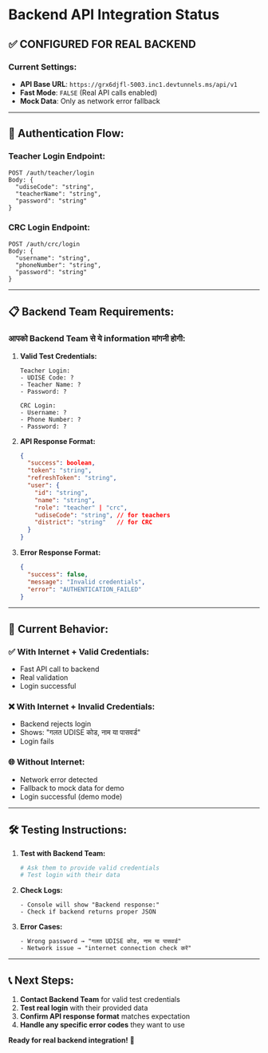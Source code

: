 # Backend API Integration Status

## ✅ **CONFIGURED FOR REAL BACKEND**

### Current Settings:
- **API Base URL**: `https://grx6djfl-5003.inc1.devtunnels.ms/api/v1`
- **Fast Mode**: `FALSE` (Real API calls enabled)
- **Mock Data**: Only as network error fallback

---

## 🔐 **Authentication Flow:**

### Teacher Login Endpoint:
```
POST /auth/teacher/login
Body: {
  "udiseCode": "string",
  "teacherName": "string", 
  "password": "string"
}
```

### CRC Login Endpoint:
```
POST /auth/crc/login
Body: {
  "username": "string",
  "phoneNumber": "string",
  "password": "string"
}
```

---

## 📋 **Backend Team Requirements:**

### आपको Backend Team से ये information मांगनी होगी:

1. **Valid Test Credentials:**
   ```
   Teacher Login:
   - UDISE Code: ?
   - Teacher Name: ?
   - Password: ?
   
   CRC Login:
   - Username: ?
   - Phone Number: ?
   - Password: ?
   ```

2. **API Response Format:**
   ```json
   {
     "success": boolean,
     "token": "string",
     "refreshToken": "string",
     "user": {
       "id": "string",
       "name": "string",
       "role": "teacher" | "crc",
       "udiseCode": "string", // for teachers
       "district": "string"   // for CRC
     }
   }
   ```

3. **Error Response Format:**
   ```json
   {
     "success": false,
     "message": "Invalid credentials",
     "error": "AUTHENTICATION_FAILED"
   }
   ```

---

## 🚀 **Current Behavior:**

### ✅ **With Internet + Valid Credentials:**
- Fast API call to backend
- Real validation
- Login successful

### ❌ **With Internet + Invalid Credentials:**
- Backend rejects login
- Shows: "गलत UDISE कोड, नाम या पासवर्ड"
- Login fails

### 🌐 **Without Internet:**
- Network error detected
- Fallback to mock data for demo
- Login successful (demo mode)

---

## 🛠️ **Testing Instructions:**

1. **Test with Backend Team:**
   ```bash
   # Ask them to provide valid credentials
   # Test login with their data
   ```

2. **Check Logs:**
   ```
   - Console will show "Backend response:" 
   - Check if backend returns proper JSON
   ```

3. **Error Cases:**
   ```
   - Wrong password → "गलत UDISE कोड, नाम या पासवर्ड"
   - Network issue → "internet connection check करें"
   ```

---

## 📞 **Next Steps:**

1. **Contact Backend Team** for valid test credentials
2. **Test real login** with their provided data
3. **Confirm API response format** matches expectation
4. **Handle any specific error codes** they want to use

**Ready for real backend integration!** 🎉
